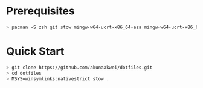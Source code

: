 # Prerequisites
```bash
> pacman -S zsh git stow mingw-w64-ucrt-x86_64-eza mingw-w64-ucrt-x86_64-zoxide
```

# Quick Start
```bash
> git clone https://github.com/akunaakwei/dotfiles.git
> cd dotfiles
> MSYS=winsymlinks:nativestrict stow .
```
